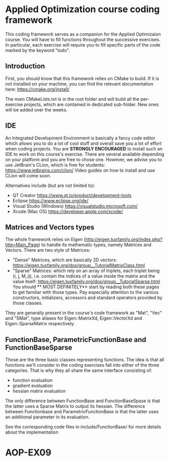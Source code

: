 Applied Optimization course coding framework
=

This coding framework serves as a companion for the Applied Optimizaion course. 
You will have to fill functions throughout the successive exercises. 
In particular, each exercise will require you to fill specific parts of the code marked by the keyword "todo".


Introduction
-
First, you should know that this framework relies on CMake to build.
If it is not installed on your machine, you can find the relevant documentation here: https://cmake.org/install/

The main CMakeLists.txt is in the root folder and will build all the per-exercise projects, which are contained in dedicated sub-folder. 
New ones will be added over the weeks.

IDE
-
An Integrated Development Environment is basically a fancy code editor which allows you to do a lot of cool stuff and overall save you a lot of effort when coding projects.
You are **STRONGLY ENCOURAGED** to install such an IDE to work on this course's exercise.
There are several available depending on your platform and you are free to chose one.
However, we advise you to use JetBrain's CLion, which is free for students: https://www.jetbrains.com/clion/
Video guides on how to install and use CLion will come soon. 

Alternatives include (but are not limited to):
* QT Creator https://www.qt.io/product/development-tools
* Eclipse https://www.eclipse.org/ide/
* Visual Studio (Windows) https://visualstudio.microsoft.com/
* Xcode (Mac OS) https://developer.apple.com/xcode/


Matrices and Vectors types
-
The whole framework relies on Eigen (http://eigen.tuxfamily.org/index.php?title=Main_Page) to handle its mathematic types, namely Matrices and Vectors.
There are two style of Matrices:
* "Dense" Matrices, which are basically 2D vectors: https://eigen.tuxfamily.org/dox/group__TutorialMatrixClass.html
* "Sparse" Matrices:  which rely on an array of triplets, each triplet being (i, j, M_ij), i.e. contain the indices of a value inside the matrix and the value itself:  https://eigen.tuxfamily.org/dox/group__TutorialSparse.html
You should ** MOST DEFINITELY** start by reading both these pages to get familiar with those types.
Pay especially attention to the various constructors, initializers, accessors and standard operators provided by those classes. 

They are generally present in the course's code framework as "Mat", "Vec" and "SMat", type aliases for Eigen::MatrixXd, Eigen::VectorXd and Eigen::SparseMatrix<double> respectively.



FunctionBase, ParametricFunctionBase and FunctionBaseSparse
-
Those are the three basic classes representing functions. The idea is that all functions we'll consider in the coding exercises fall into either of the three categories.
That is why they all share the same interface consisting of:
* function evaluation
* gradient evaluation
* hessian matrix evaluation

The only difference between FunctionBase and FunctionBaseSpase is that the latter uses a Sparse Matrix to output its hessian.
The difference between Functionbase and ParametricFunctionBase is that the latter uses an additional parameter in its evaluation.

See the corresponding code files in include/FunctionBase/ for more details about the implementation



# AOP-EX09

